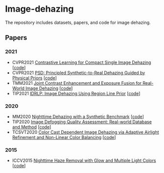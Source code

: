 # Image-dehazing
The repository includes datasets, papers, and code for image dehazing.
## Papers
### 2021
* CVPR2021 [Contrastive Learning for Compact Single Image Dehazing](https://openaccess.thecvf.com/content/CVPR2021/papers/Wu_Contrastive_Learning_for_Compact_Single_Image_Dehazing_CVPR_2021_paper.pdf) [[code](https://github.com/GlassyWu/AECR-Net)]
* CVPR2021 [PSD: Principled Synthetic-to-Real Dehazing Guided by Physical Priors](https://openaccess.thecvf.com/content/CVPR2021/papers/Chen_PSD_Principled_Synthetic-to-Real_Dehazing_Guided_by_Physical_Priors_CVPR_2021_paper.pdf) [[code](https://github.com/zychen-ustc/PSD-Principled-Synthetic-to-Real-Dehazing-Guided-by-Physical-Priors)]
* TMM2021 [Joint Contrast Enhancement and Exposure Fusion for Real-World Image Dehazing](https://ieeexplore.ieee.org/abstract/document/9537303) [[code](https://github.com/hangxiaotian/CEEF)]
* TIP2021 [IDRLP: Image Dehazing Using Region Line Prior](https://ieeexplore.ieee.org/document/9594664) [[code](https://sites.google.com/site/renwenqi888/)]

### 2020
* MM2020 [Nighttime Dehazing with a Synthetic Benchmark](https://dl.acm.org/doi/abs/10.1145/3394171.3413763?casa_token=Vr024XVDdBsAAAAA:dadrbvGaW4-wgSVH3KXlFbdFObuStDR13u80TsrU2p988Yrv1is0d-m_IGpeijbcX7EmQMumaVTpTw) [[code](https://github.com/chaimi2013/3R)]
* TIP2020 [Image Defogging Quality Assessment: Real-world Database and Method](https://ieeexplore.ieee.org/document/9244631) [[code](http://www.vistalab.ac.cn/MRFID-for-defogging/)]
* TCSVT2020 [Color Cast Dependent Image Dehazing via Adaptive Airlight Refinement and Non-Linear Color Balancing](https://ieeexplore.ieee.org/document/9134933) [[code](https://github.com/m14roy/CC_AA_NCB_Img_Dehaze/tree/master/)]

### 2015
* ICCV2015 [Nighttime Haze Removal with Glow and Multiple Light Colors](https://www.cv-foundation.org/openaccess/content_iccv_2015/papers/Li_Nighttime_Haze_Removal_ICCV_2015_paper.pdf)  [[code](http://yu-li.github.io/)]
